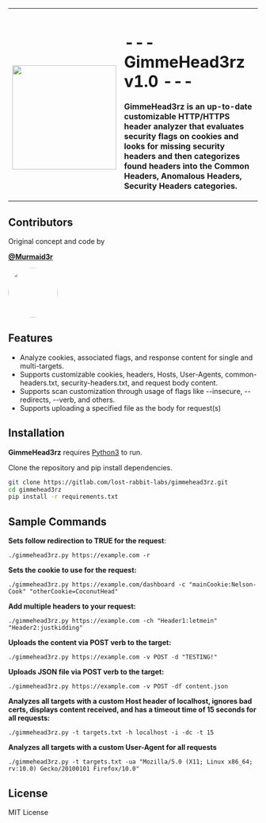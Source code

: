 <table>
    <tr style="text-align: left">
        <th style="height: auto; width: 160px; padding-top: 55px">
            <img src="https://www.lostrabbitlabs.com/files/pics/logos/LRL-MainLogo-WBG.jpg" width="210">
        </th>
        <th>
            <h1> --- GimmeHead3rz v1.0 --- </h1>
            <p><strong>GimmeHead3rz</strong> is an up-to-date customizable HTTP/HTTPS header analyzer that evaluates security flags on cookies and looks for missing security headers and then categorizes found headers into the Common Headers, Anomalous Headers, Security Headers categories.</p>
        </th>
    </tr>
</table>

## Contributors

Original concept and code by <a href="https://gitlab.com/Murmaid3r">

<strong>@Murmaid3r</strong></a>

<a href="https://gitlab.com/Murmaid3r"><img style="border-radius: 50%" src="https://gitlab.com/uploads/-/system/user/avatar/4966171/avatar.png?width=192" width="100"></a>

## Features

- Analyze cookies, associated flags, and response content for single and multi-targets.
- Supports customizable cookies, headers, Hosts, User-Agents, common-headers.txt, security-headers.txt, and request body content.
- Supports scan customization through usage of flags like --insecure, --redirects, --verb, and others.
- Supports uploading a specified file as the body for request(s)

## Installation

<strong>GimmeHead3rz</strong> requires [Python3](https://www.python.org/downloads/) to run.

Clone the repository and pip install dependencies.

```sh
git clone https://gitlab.com/lost-rabbit-labs/gimmehead3rz.git
cd gimmehead3rz
pip install -r requirements.txt
```

## Sample Commands

<strong>Sets follow redirection to TRUE for the request</strong>:

`./gimmehead3rz.py https://example.com -r`

<strong>Sets the cookie to use for the request:</strong> 

`./gimmehead3rz.py https://example.com/dashboard -c "mainCookie:Nelson-Cook" "otherCookie=CoconutHead"`

<strong>Add multiple headers to your request:</strong>

`./gimmehead3rz.py https://example.com -ch "Header1:letmein" "Header2:justkidding"`

<strong>Uploads the content via POST verb to the target:</strong>

`./gimmehead3rz.py https://example.com -v POST -d "TESTING!"`

<strong>Uploads JSON file via POST verb to the target:</strong>

`./gimmehead3rz.py https://example.com -v POST -df content.json`

<strong>Analyzes all targets with a custom Host header of localhost, ignores bad certs, displays content received, and has a timeout time of 15 seconds for all requests:</strong>

`./gimmehead3rz.py -t targets.txt -h localhost -i -dc -t 15`

<strong>Analyzes all targets with a custom User-Agent for all requests</strong>

`./gimmehead3rz.py -t targets.txt -ua "Mozilla/5.0 (X11; Linux x86_64; rv:10.0) Gecko/20100101 Firefox/10.0"`

## License

MIT License